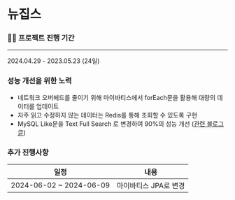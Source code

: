 # 뉴집스

###  🙋‍♀️ 프로젝트 진행 기간
--------------------------
2024.04.29 - 2023.05.23 (24일)

### 성능 개선을 위한 노력
* 네트워크 오버헤드를 줄이기 위해 마이바티스에서 forEach문을 활용해 대량의 데이터를 업데이트
* 자주 읽고 수정하지 않는 데이터는 Redis를 통해 조회할 수 있도록 구현
* MySQL Like문을 Text Full Search 로 변경하여 90%의 성능 개선 ([관련 블로그 글](https://velog.io/@qkrwnsduq/%EC%95%84%EC%A7%81%EB%8F%84-LIKE-CONCAT-key-%EB%A5%BC-%EC%82%AC%EC%9A%A9%ED%95%98%EC%8B%9C%EB%82%98%EC%9A%94-Full-Text-Search-%EB%A5%BC-%EC%82%AC%EC%9A%A9%ED%95%B4-%EC%95%BD-92-%EC%84%B1%EB%8A%A5-%EA%B0%9C%EC%84%A0))

### 추가 진행사항
| 일정               | 내용            |
|------------------|---------------|
| 2024-06-02 ~ 2024-06-09 | 마이바티스 JPA로 변경 |
